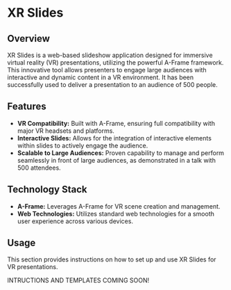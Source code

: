 # XR Slides

## Overview
XR Slides is a web-based slideshow application designed for immersive virtual reality (VR) presentations, utilizing the powerful A-Frame framework. This innovative tool allows presenters to engage large audiences with interactive and dynamic content in a VR environment. It has been successfully used to deliver a presentation to an audience of 500 people.

## Features
- **VR Compatibility:** Built with A-Frame, ensuring full compatibility with major VR headsets and platforms.
- **Interactive Slides:** Allows for the integration of interactive elements within slides to actively engage the audience.
- **Scalable to Large Audiences:** Proven capability to manage and perform seamlessly in front of large audiences, as demonstrated in a talk with 500 attendees.

## Technology Stack
- **A-Frame:** Leverages A-Frame for VR scene creation and management.
- **Web Technologies:** Utilizes standard web technologies for a smooth user experience across various devices.

## Usage
This section provides instructions on how to set up and use XR Slides for VR presentations.

INTRUCTIONS AND TEMPLATES COMING SOON!
